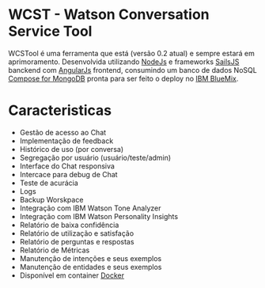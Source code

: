 # WCST - Watson Conversation Service Tool
WCSTool é uma ferramenta que está (versão 0.2 atual) e sempre estará em aprimoramento. Desenvolvida utilizando [NodeJs](https://nodejs.org/en/) e frameworks [SailsJS](http://sailsjs.com/) banckend com [AngularJs](https://angularjs.org/) frontend, consumindo um banco de dados NoSQL [Compose for MongoDB](https://www.compose.com/databases/mongodb) pronta para ser feito o deploy no [IBM BlueMix](https://console.bluemix.net/).


# Caracteristicas
* Gestão de acesso ao Chat
* Implementação de feedback
* Histórico de uso (por conversa)
* Segregação por usuário (usuário/teste/admin)
* Interface do Chat responsiva
* Intercace para debug de Chat
* Teste de acurácia
* Logs
* Backup Worskpace
* Integração com IBM Watson Tone Analyzer
* Integração com IBM Watson Personality Insights
* Relatório de baixa confidência
* Relatório de utilização e satisfação
* Relatório de perguntas e respostas
* Relatório de Métricas
* Manutenção de intenções e seus exemplos
* Manutenção de entidades e seus exemplos
* Disponível em container [Docker](https://hub.docker.com/r/nborges/chattools/)